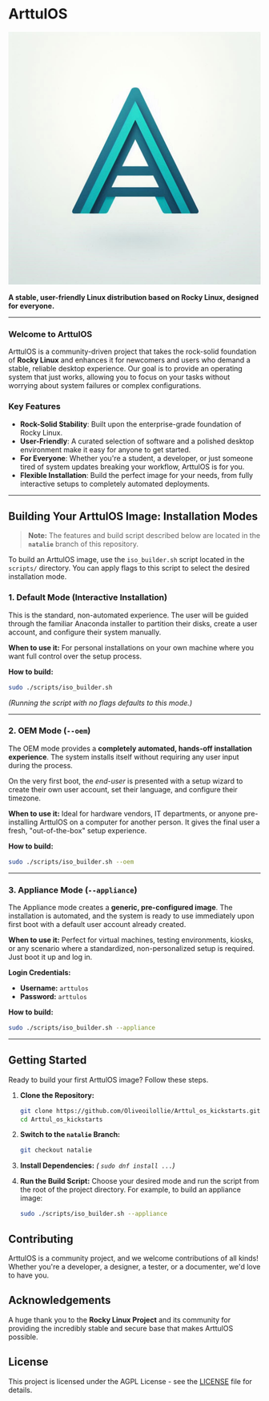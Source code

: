 # ArttulOS

![ArttulOS Logo](https://github.com/Sprunglesonthehub/arttulos-assets/blob/main/A.png)

**A stable, user-friendly Linux distribution based on Rocky Linux, designed for everyone.**

---

### Welcome to ArttulOS

ArttulOS is a community-driven project that takes the rock-solid foundation of **Rocky Linux** and enhances it for newcomers and users who demand a stable, reliable desktop experience. Our goal is to provide an operating system that just works, allowing you to focus on your tasks without worrying about system failures or complex configurations.

### Key Features

*   **Rock-Solid Stability**: Built upon the enterprise-grade foundation of Rocky Linux.
*   **User-Friendly**: A curated selection of software and a polished desktop environment make it easy for anyone to get started.
*   **For Everyone**: Whether you're a student, a developer, or just someone tired of system updates breaking your workflow, ArttulOS is for you.
*   **Flexible Installation**: Build the perfect image for your needs, from fully interactive setups to completely automated deployments.

---

## Building Your ArttulOS Image: Installation Modes

> **Note:** The features and build script described below are located in the **`natalie`** branch of this repository.

To build an ArttulOS image, use the `iso_builder.sh` script located in the `scripts/` directory. You can apply flags to this script to select the desired installation mode.

### 1. Default Mode (Interactive Installation)

This is the standard, non-automated experience. The user will be guided through the familiar Anaconda installer to partition their disks, create a user account, and configure their system manually.

**When to use it:** For personal installations on your own machine where you want full control over the setup process.

**How to build:**
```bash
sudo ./scripts/iso_builder.sh
```
*(Running the script with no flags defaults to this mode.)*

---

### 2. OEM Mode (`--oem`)

The OEM mode provides a **completely automated, hands-off installation experience**. The system installs itself without requiring any user input during the process.

On the very first boot, the *end-user* is presented with a setup wizard to create their own user account, set their language, and configure their timezone.

**When to use it:** Ideal for hardware vendors, IT departments, or anyone pre-installing ArttulOS on a computer for another person. It gives the final user a fresh, "out-of-the-box" setup experience.

**How to build:**
```bash
sudo ./scripts/iso_builder.sh --oem
```

---

### 3. Appliance Mode (`--appliance`)

The Appliance mode creates a **generic, pre-configured image**. The installation is automated, and the system is ready to use immediately upon first boot with a default user account already created.

**When to use it:** Perfect for virtual machines, testing environments, kiosks, or any scenario where a standardized, non-personalized setup is required. Just boot it up and log in.

**Login Credentials:**
*   **Username:** `arttulos`
*   **Password:** `arttulos`

**How to build:**
```bash
sudo ./scripts/iso_builder.sh --appliance
```

---

## Getting Started

Ready to build your first ArttulOS image? Follow these steps.

1.  **Clone the Repository:**
    ```bash
    git clone https://github.com/Oliveoilollie/Arttul_os_kickstarts.git
    cd Arttul_os_kickstarts
    ```

2.  **Switch to the `natalie` Branch:**
    ```bash
    git checkout natalie
    ```

3.  **Install Dependencies:**
    *( `sudo dnf install ...`)*

4.  **Run the Build Script:**
    Choose your desired mode and run the script from the root of the project directory. For example, to build an appliance image:
    ```bash
    sudo ./scripts/iso_builder.sh --appliance
    ```

## Contributing

ArttulOS is a community project, and we welcome contributions of all kinds! Whether you're a developer, a designer, a tester, or a documenter, we'd love to have you.

## Acknowledgements

A huge thank you to the **Rocky Linux Project** and its community for providing the incredibly stable and secure base that makes ArttulOS possible.

## License

This project is licensed under the AGPL License - see the [LICENSE](LICENSE) file for details.
